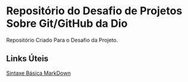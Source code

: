 # Repositório do Desafio de Projetos Sobre Git/GitHub da Dio
Repositório Criado Para o Desafio da Projeto.

## Links Úteis
[Sintaxe Básica MarkDown](https://www.markdownguide.org/basic-syntax/)
